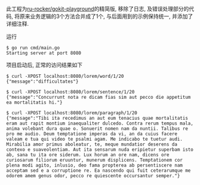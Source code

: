 此工程为[ru-rocker/gokit-playground](https://github.com/ru-rocker/gokit-playground/tree/master/lorem)的精简版, 移除了日志, 及错误处理部分的代码, 将原来业务逻辑的3个方法合并成了1个, 与后面用到的示例保持统一, 并添加了详细注释.

运行

```console
$ go run cmd/main.go
Starting server at port 8080
```

项目启动后, 正常的访问结果如下

```console
$ curl -XPOST localhost:8080/lorem/word/1/20
{"message":"difficultates"}

$ curl -XPOST localhost:8080/lorem/sentence/1/20
{"message":"Concurrunt nota re dicam fias sim aut pecco die appetitum ea mortalitatis hi."}

$ curl -XPOST localhost:8080/lorem/paragraph/1/20
{"message":"Tibi ita recedimus an aut eum tenacius quae mortalitatis eram aut rapit montium inaequaliter dulcedo. Contra rerum tempus mala, anima volebant dura quae o. Sonuerit nomen nam da nuntii. Talibus re pro me audio. Deum temptatione imperas da vi, an da cuius facere valeam e tua qui video te psalmi agam. Me indicabo te tuetur audi. Mirabilia amor primus aboleatur, te, meque mundatior deserens da contexo e suaveolentiam. Aut ita sensarum nuda eripietur superbam isto ab, sana tu ita ore siderum. Lux horum an ore nam, dicens ore curiosarum filiorum eruuntur, munerum displicens. Temptationem cor plena modi agito, inlusio, deo fama propterea ab persentiscere nam acceptam sed e a corruptione re. Ea nascendo qui fuit ceterarumque me odorem amem genus odor, pecco re quiescente occursantur semper."}
```
